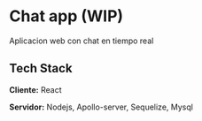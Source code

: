 
# Chat app (WIP)

Aplicacion web con chat en tiempo real

## Tech Stack

**Cliente:** React

**Servidor:** Nodejs, Apollo-server, Sequelize, Mysql

  